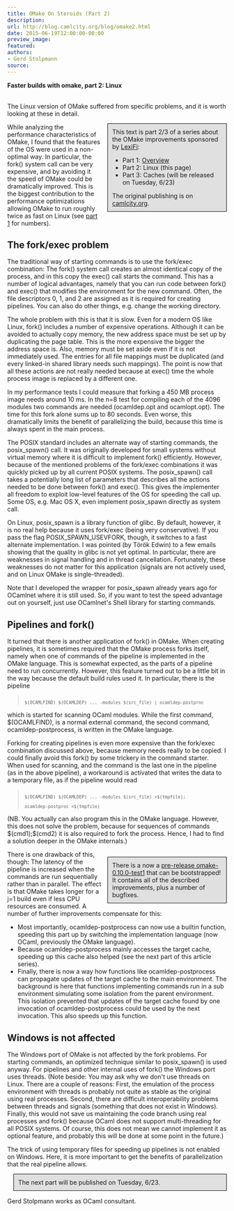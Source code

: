 ```yaml
---
title: OMake On Steroids (Part 2)
description:
url: http://blog.camlcity.org/blog/omake2.html
date: 2015-06-19T12:00:00-00:00
preview_image:
featured:
authors:
- Gerd Stolpmann
source:
---
```




<div>
  <b>Faster builds with omake, part 2: Linux</b><br/>&nbsp;
</div>

<div>
  
The Linux version of OMake suffered from specific problems, and it is
worth looking at these in detail.

</div>

<div>
  
<div style="float:right; width:50%; border: 1px solid black; padding: 10px; margin-left: 1em; margin-bottom: 1em; background-color: #E0E0E0">
This text is part 2/3 of a series about the OMake improvements
sponsored by <a href="http://lexifi.com">LexiFi</a>:
<ul>
  <li>Part 1: <a href="http://blog.camlcity.org/blog/omake1.html">Overview</a>
  </li><li>Part 2: Linux (this page)
  </li><li>Part 3: Caches (will be released on Tuesday, 6/23)
</li></ul>
The original publishing is on <a href="http://blog.camlcity.org/blog">camlcity.org</a>.
</div>
<p>While analyzing the performance characteristics of OMake, I found
that the features of the OS were used in a non-optimal way. In
particular, the fork() system call can be very expensive, and by
avoiding it the speed of OMake could be dramatically improved. This is
the biggest contribution to the performance optimizations allowing
OMake to run roughly twice as fast on Linux
(see <a href="http://blog.camlcity.org/blog/omake1.html">part 1</a> for numbers).

</p><h2>The fork/exec problem</h2>
<p>
The traditional way of starting commands is to use the fork/exec
combination: The fork() system call creates an almost identical copy
of the process, and in this copy the exec() call starts the
command. This has a number of logical advantages, namely that you can
run code between fork() and exec() that modifies the environment for
the new command. Often, the file descriptors 0, 1, and 2 are assigned
as it is required for creating pipelines. You can also do other
things, e.g. change the working directory.

</p><p>
The whole problem with this is that it is slow. Even for a modern OS
like Linux, fork() includes a number of expensive operations. Although
it can be avoided to actually copy memory, the new address space must
be set up by duplicating the page table. This is the more expensive the
bigger the address space is. Also, memory must be set aside even if it
is not immediately used. The entries for all file mappings must be
duplicated (and every linked-in shared library needs such mappings).
The point is now that all these actions are not really needed because
at exec() time the whole process image is replaced by a different one.

</p><p>
In my performance tests I could measure that forking a 450 MB process
image needs around 10 ms. In the n=8 test for compiling each of the
4096 modules two commands are needed (ocamldep.opt and ocamlopt.opt).
The time for this fork alone sums up to 80 seconds. Even worse, this
dramatically limits the benefit of parallelizing the build, because
this time is always spent in the main process.

</p><p>
The POSIX standard includes an alternate way of starting commands, the
posix_spawn() call. It was originally developed for small systems
without virtual memory where it is difficult to implement fork()
efficiently. However, because of the mentioned problems of the
fork/exec combinations it was quickly picked up by all current POSIX
systems.  The posix_spawn() call takes a potentially long list of
parameters that describes all the actions needed to be done between
fork() and exec().  This gives the implementer all freedom to exploit
low-level features of the OS for speeding the call up. Some OS, e.g.
Mac OS X, even implement posix_spawn directly as system call.

</p><p>
On Linux, posix_spawn is a library function of glibc. By default,
however, it is no real help because it uses fork/exec (being very
conservative).  If you pass the flag POSIX_SPAWN_USEVFORK, though, it
switches to a fast alternate implementation. I was pointed (by T&ouml;r&ouml;k
Edwin) to a few emails showing that the quality in glibc is not yet
optimal. In particular, there are weaknesses in signal handling and in
thread cancellation. Fortunately, these weaknesses do not matter for
this application (signals are not actively used, and on Linux OMake is
single-threaded).

</p><p>
Note that I developed the wrapper for posix_spawn already years ago
for OCamlnet where it is still used. So, if you want to test the speed
advantage out on yourself, just use OCamlnet's Shell library for
starting commands.

</p><h2>Pipelines and fork()</h2>

<p>It turned that there is another application of fork() in OMake. When
creating pipelines, it is sometimes required that the OMake process
forks itself, namely when one of commands of the pipeline is
implemented in the OMake language. This is somewhat expected, as the
parts of a pipeline need to run concurrently. However, this feature
turned out to be a little bit in the way because the default build
rules used it. In particular, there is the pipeline

</p><blockquote>
<code><small>
$(OCAMLFIND) $(OCAMLDEP) ... -modules $(src_file) | ocamldep-postproc
</small></code>
</blockquote>

which is started for scanning OCaml modules. While the first command,
$(OCAMLFIND), is a normal external command, the second command,
ocamldep-postprocess, is written in the OMake language.

<p>Forking for creating pipelines is even more expensive than the
fork/exec combination discussed above, because memory needs really to
be copied. I could finally avoid this fork() by some trickery in the
command starter. When used for scanning, and the command is the last one
in the pipeline (as in the above pipeline), a workaround is activated
that writes the data to a temporary file, as if the pipeline would read

</p><blockquote>
<code><small>
$(OCAMLFIND) $(OCAMLDEP) ... -modules $(src_file) &gt;$(tmpfile);<br/>
ocamldep-postproc &lt;$(tmpfile)
</small></code>
</blockquote>

<p>(NB. You actually can also program this in the OMake language. However,
this does not solve the problem, because for sequences of commands
$(cmd1);$(cmd2) it is also required to fork the process. Hence, I had to
find a solution deeper in the OMake internals.)

</p><div style="float:right; width:50%; border: 1px solid black; padding: 10px; margin-left: 1em; margin-top: 1em; background-color: #E0E0E0">
There is a now a <a href="https://github.com/gerdstolpmann/omake-fork/tags">pre-release omake-0.10.0-test1</a> that can be bootstrapped! It contains all
of the described improvements, plus a number of bugfixes.
</div>

<p>There is one drawback of this, though: The latency of the pipeline is
increased when the commands are run sequentially rather than in parallel.
The effect is that OMake takes longer for a j=1 build even if less CPU
resources are consumed. A number of further improvements compensate for
this:

</p><ul>
  <li>Most importantly, ocamldep-postprocess can now use a builtin function,
      speeding this part up by switching the implementation language (now
      OCaml, previously the OMake language).
  </li><li>Because ocamldep-postprocess mainly accesses the target cache,
      speeding up this cache also helped (see the next part of this
      article series).
  </li><li>Finally, there is now a way how functions like ocamldep-postprocess
      can propagate updates of the target cache to the main environment.
      The background is here that functions implementing commands run in
      a sub environment simulating some isolation from the parent
      environment. This isolation prevented that updates of the target
      cache found by one invocation of ocamldep-postprocess could be used
      by the next invocation. This also speeds up this function.
</li></ul>

<h2>Windows is not affected</h2>

<p>The Windows port of OMake is not affected by the fork problems. For
starting commands, an optimized technique similar to posix_spawn() is
used anyway. For pipelines and other internal uses of fork() the
Windows port uses threads. (Note beside: You may ask why we don't use
threads on Linux. There are a couple of reasons: First, the emulation
of the process environment with threads is probably not quite as
stable as the original using real processes. Second, there are
difficult interoperability problems between threads and signals
(something that does not exist in Windows).  Finally, this would not
save us maintaining the code branch using real processes and fork()
because OCaml does not support multi-threading for all POSIX systems.
Of course, this does not mean we cannot implement it as optional
feature, and probably this will be done at some point in the future.)

</p><p>The trick of using temporary files for speeding up pipelines is not
enabled on Windows. Here, it is more important to get the benefits of
parallelization that the real pipeline allows.

</p><div style="border: 1px solid black; padding: 10px; margin-left: 1em; margin-bottom: 1em; background-color: #E0E0E0">
The next part will be published on Tuesday, 6/23.
</div>

<img src="http://blog.camlcity.org/files/img/blog/omake2_bug.gif" width="1" height="1"/>


</div>

<div>
  Gerd Stolpmann works as OCaml consultant.

</div>

<div>
  
</div>


          
